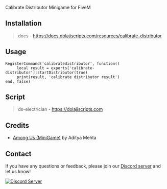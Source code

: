 Calibrate Distributor Minigame for FiveM

## Installation
> docs - https://docs.dolajiscripts.com/resources/calibrate-distributor

## Usage
```
RegisterCommand('calibratedistributor', function()
     local result = exports['calibrate-distributor']:startDistributor(true)
     print(result, 'calibrate distributor result')
end, false)
```

## Script
> ds-electrician - https://dolajiscripts.com

## Credits
- [Among Us (MiniGame)](https://codepen.io/Codepen_aditya/pen/gOMBVbm) by Aditya Mehta


## Contact

If you have any questions or feedback, please join our [Discord server](https://discord.gg/dolaji-s-scripts-952174929518936114) and let us know!

[![Discord Server](https://img.shields.io/discord/952174929518936114?color=7289DA&label=Discord&logo=discord&logoColor=ffffff)](https://discord.gg/dolaji-s-scripts-952174929518936114)

